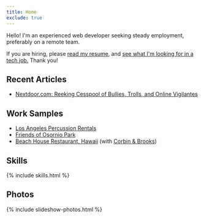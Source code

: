 ```yaml
---
title: Home
exclude: true
---
```


Hello! I'm an experienced web developer seeking steady employment, preferably on a remote team.

If you are hiring, please <a href="/articles/luis-a-echeverria-resume">read my resume</a>, and 
<a href="/articles/what-im-looking-for-in-a-job">see what I'm looking for in a tech job.</a> Thank you!

## Recent Articles

- <a href="../articles/carmelas-crappy-creepy-bigoted-nextdoor-posts">Nextdoor.com: Reeking Cesspool of Bullies, Trolls, and Online Vigilantes</a>

## Work Samples

- <a href="https://www.lapercussionrentals.com/" target="_blank">Los Angeles Percussion Rentals</a>
- <a href="https://friendsofosorniopark.org/" target="_blank">Friends of Osornio Park</a>
- <a href="https://www.the-beach-house.com/menu/" target="_blank">Beach House Restaurant, Hawaii</a> (with <a href="https://corbinbrooks.com/">Corbin & Brooks</a>)

## Skills

{% include skills.html %}

## Photos

{% include slideshow-photos.html %}

